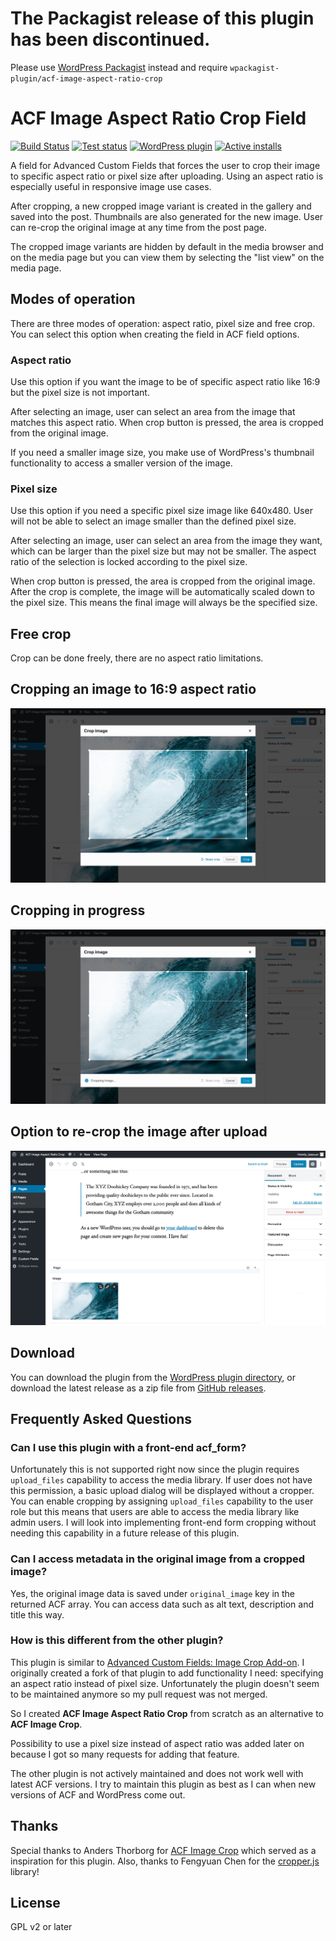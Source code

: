 # The Packagist release of this plugin has been discontinued.

Please use [WordPress Packagist](https://wpackagist.org/) instead and require `wpackagist-plugin/acf-image-aspect-ratio-crop`

# ACF Image Aspect Ratio Crop Field

[![Build Status](https://img.shields.io/github/workflow/status/joppuyo/acf-image-aspect-ratio-crop/PHP%20Composer?logo=github)](https://github.com/joppuyo/acf-image-aspect-ratio-crop/actions)
[![Test status](https://img.shields.io/github/workflow/status/joppuyo/acf-image-aspect-ratio-crop/Test?label=tests&logo=github)](https://github.com/joppuyo/acf-image-aspect-ratio-crop/actions)
[![WordPress plugin](https://img.shields.io/wordpress/plugin/v/acf-image-aspect-ratio-crop?logo=wordpress)](https://wordpress.org/plugins/acf-image-aspect-ratio-crop/)
[![Active installs](https://img.shields.io/wordpress/plugin/installs/acf-image-aspect-ratio-crop.svg?logo=wordpress)](https://wordpress.org/plugins/acf-image-aspect-ratio-crop/advanced/)

A field for Advanced Custom Fields that forces the user to crop their image to specific aspect ratio or pixel size after uploading. Using an aspect ratio is especially useful in responsive image use cases.

After cropping, a new cropped image variant is created in the gallery and saved into the post. Thumbnails are also generated for the new image. User can re-crop the original image at any time from the post page.

The cropped image variants are hidden by default in the media browser and on the media page but you can view them by selecting the "list view" on the media page.

## Modes of operation

There are three modes of operation: aspect ratio, pixel size and free crop. You can select this option when creating the field in ACF field options.

### Aspect ratio

Use this option if you want the image to be of specific aspect ratio like 16:9 but the pixel size is not important.

After selecting an image, user can select an area from the image that matches this aspect ratio. When crop button is pressed, the area is cropped from the original image.

If you need a smaller image size, you make use of WordPress's thumbnail functionality to access a smaller version of the image.

### Pixel size

Use this option if you need a specific pixel size image like 640x480. User will not be able to select an image smaller than the defined pixel size.

After selecting an image, user can select an area from the image they want, which can be larger than the pixel size but may not be smaller. The aspect ratio of the selection is locked according to the pixel size.

When crop button is pressed, the area is cropped from the original image. After the crop is complete, the image will be automatically scaled down to the pixel size. This means the final image will always be the specified size.

## Free crop

Crop can be done freely, there are no aspect ratio limitations.

## Cropping an image to 16:9 aspect ratio

![Screenshot of cropping an image](assets/images/screenshot-1.jpg?v=1552838494)

## Cropping in progress

![Screenshot of cropping in progress](assets/images/screenshot-2.jpg?v=1552838494)


## Option to re-crop the image after upload

![Screenshot of the image field](assets/images/screenshot-3.png?v=1552838494)

## Download

You can download the plugin from the [WordPress plugin directory](https://wordpress.org/plugins/acf-image-aspect-ratio-crop/), or download the latest release as a zip file from [GitHub releases](https://github.com/joppuyo/acf-image-aspect-ratio-crop/releases).

## Frequently Asked Questions

###  Can I use this plugin with a front-end acf_form?

Unfortunately this is not supported right now since the plugin requires `upload_files` capability to access the media library. If user does not have this permission, a basic upload dialog will be displayed without a cropper. You can enable cropping by assigning  `upload_files`  capability to the user role but this means that users are able to access the media library like admin users. I will look into implementing front-end form cropping without needing this capability in a future release of this plugin.

### Can I access metadata in the original image from a cropped image? 

Yes, the original image data is saved under `original_image` key in the returned ACF array. You can access data such as alt text, description and title this way.

### How is this different from the other plugin?

This plugin is similar to [Advanced Custom Fields: Image Crop Add-on](https://wordpress.org/plugins/acf-image-crop-add-on/). I originally created a fork of that plugin to add functionality I need: specifying an aspect ratio instead of pixel size. Unfortunately the plugin doesn't seem to be maintained anymore so my pull request was not merged.

So I created **ACF Image Aspect Ratio Crop** from scratch as an alternative to **ACF Image Crop**.

Possibility to use a pixel size instead of aspect ratio was added later on because I got so many requests for adding that feature.

The other plugin is not actively maintained and does not work well with latest ACF versions. I try to maintain this plugin as best as I can when new versions of ACF and WordPress come out.

## Thanks

Special thanks to Anders Thorborg for [ACF Image Crop](https://github.com/andersthorborg/ACF-Image-Crop) which served as a inspiration for this plugin. Also, thanks to Fengyuan Chen for the [cropper.js](https://fengyuanchen.github.io/cropperjs/) library!

## License

GPL v2 or later
